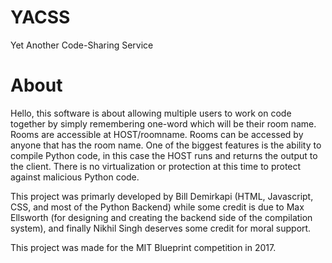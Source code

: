 # YACSS
Yet Another Code-Sharing Service

# About
Hello, this software is about allowing multiple users to work on code together by simply remembering one-word which will be their room name. Rooms are accessible at HOST/roomname. Rooms can be accessed by anyone that has the room name. One of the biggest features is the ability to compile Python code, in this case the HOST runs and returns the output to the client. There is no virtualization or protection at this time to protect against malicious Python code.

This project was primarly developed by Bill Demirkapi (HTML, Javascript, CSS, and most of the Python Backend) while some credit is due to Max Ellsworth (for designing and creating the backend side of the compilation system), and finally Nikhil Singh deserves some credit for moral support.

This project was made for the MIT Blueprint competition in 2017.
